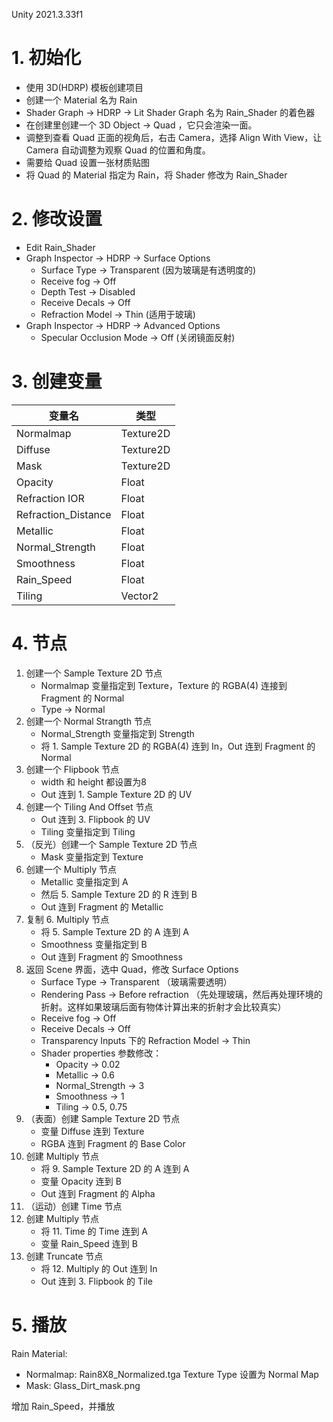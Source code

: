 Unity 2021.3.33f1

# 1. 初始化

- 使用 3D(HDRP) 模板创建项目
- 创建一个 Material 名为 Rain
- Shader Graph -> HDRP -> Lit Shader Graph 名为 Rain_Shader 的着色器
- 在创建里创建一个 3D Object -> Quad ，它只会渲染一面。
- 调整到查看 Quad 正面的视角后，右击 Camera，选择 Align With View，让 Camera 自动调整为观察 Quad 的位置和角度。
- 需要给 Quad 设置一张材质贴图
- 将 Quad 的 Material 指定为 Rain，将 Shader 修改为 Rain_Shader

# 2. 修改设置

- Edit Rain_Shader
- Graph Inspector -> HDRP -> Surface Options
  - Surface Type -> Transparent (因为玻璃是有透明度的)
  - Receive fog -> Off
  - Depth Test -> Disabled
  - Receive Decals -> Off
  - Refraction Model -> Thin (适用于玻璃)
- Graph Inspector -> HDRP -> Advanced Options
  - Specular Occlusion Mode -> Off (关闭镜面反射)

# 3. 创建变量

| 变量名              | 类型      |
| ------------------- | --------- |
| Normalmap           | Texture2D |
| Diffuse             | Texture2D |
| Mask                | Texture2D |
| Opacity             | Float     |
| Refraction IOR      | Float     |
| Refraction_Distance | Float     |
| Metallic            | Float     |
| Normal_Strength     | Float     |
| Smoothness          | Float     |
| Rain_Speed          | Float     |
| Tiling              | Vector2   |

# 4. 节点

1. 创建一个 Sample Texture 2D 节点
   - Normalmap 变量指定到 Texture，Texture 的 RGBA(4) 连接到 Fragment 的 Normal
   - Type -> Normal
2. 创建一个 Normal Strangth 节点
   - Normal_Strength 变量指定到 Strength
   - 将 1. Sample Texture 2D 的 RGBA(4) 连到 In，Out 连到 Fragment 的 Normal
3. 创建一个 Flipbook 节点
   - width 和 height 都设置为8
   - Out 连到 1. Sample Texture 2D 的 UV
4. 创建一个 Tiling And Offset 节点
   - Out 连到 3. Flipbook 的 UV
   - Tiling 变量指定到 Tiling
5. （反光）创建一个 Sample Texture 2D 节点
   - Mask 变量指定到 Texture
6. 创建一个 Multiply 节点
   - Metallic 变量指定到 A
   - 然后 5. Sample Texture 2D 的 R 连到 B
   - Out 连到 Fragment 的 Metallic
7. 复制 6. Multiply 节点
   - 将 5. Sample Texture 2D 的 A 连到 A
   - Smoothness 变量指定到 B
   - Out 连到 Fragment 的 Smoothness
8. 返回 Scene 界面，选中 Quad，修改 Surface Options
   - Surface Type -> Transparent （玻璃需要透明）
   - Rendering Pass -> Before refraction （先处理玻璃，然后再处理环境的折射。这样如果玻璃后面有物体计算出来的折射才会比较真实）
   - Receive fog -> Off
   - Receive Decals -> Off
   - Transparency Inputs 下的 Refraction Model -> Thin
   - Shader properties 参数修改：
     - Opacity -> 0.02
     - Metallic -> 0.6
     - Normal_Strength -> 3
     - Smoothness -> 1
     - Tiling -> 0.5, 0.75
9. （表面）创建 Sample Texture 2D 节点
   - 变量 Diffuse 连到 Texture
   - RGBA 连到 Fragment 的 Base Color
10. 创建 Multiply 节点
    - 将 9. Sample Texture 2D 的 A 连到 A
    - 变量 Opacity 连到 B
    - Out 连到 Fragment 的 Alpha
11. （运动）创建 Time 节点
12. 创建 Multiply 节点
    - 将 11. Time 的 Time 连到 A
    - 变量 Rain_Speed 连到 B
13. 创建 Truncate 节点
    - 将 12. Multiply 的 Out 连到 In
    - Out 连到 3. Flipbook 的 Tile

# 5. 播放

Rain Material:
- Normalmap: Rain8X8_Normalized.tga Texture Type 设置为 Normal Map
- Mask: Glass_Dirt_mask.png

增加 Rain_Speed，并播放